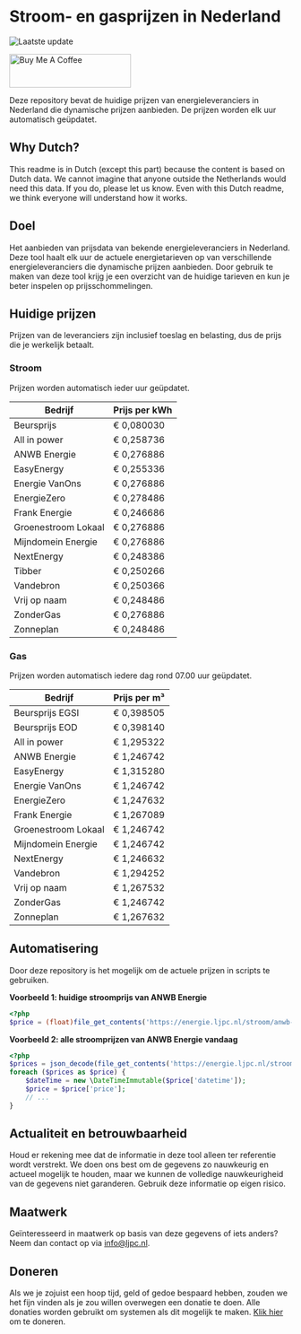 # Stroom- en gasprijzen in Nederland

![Laatste update](https://img.shields.io/badge/laatste%20update-2024--12--19%2014%3A00%20CET-brightgreen)

<a href="https://www.buymeacoffee.com/Lars-" target="_blank"><img src="https://cdn.buymeacoffee.com/buttons/v2/default-orange.png" alt="Buy Me A Coffee" height="60" style="height: 60px !important;width: 217px !important;" ></a>

Deze repository bevat de huidige prijzen van energieleveranciers in Nederland die dynamische prijzen aanbieden. De prijzen worden elk uur automatisch geüpdatet.

## Why Dutch?

This readme is in Dutch (except this part) because the content is based on Dutch data. We cannot imagine that anyone outside the Netherlands would need this data. If you do, please let us know. Even with this Dutch readme, we think
everyone will understand how it works.

## Doel

Het aanbieden van prijsdata van bekende energieleveranciers in Nederland. Deze tool haalt elk uur de actuele energietarieven op van verschillende energieleveranciers die dynamische prijzen aanbieden. Door gebruik te maken van deze tool
krijg je een overzicht van de huidige tarieven en kun je beter inspelen op prijsschommelingen.

## Huidige prijzen

Prijzen van de leveranciers zijn inclusief toeslag en belasting, dus de prijs die je werkelijk betaalt.

### Stroom

Prijzen worden automatisch ieder uur geüpdatet.

 Bedrijf | Prijs per kWh 
---------|---------------
Beursprijs | € 0,080030
All in power | € 0,258736
ANWB Energie | € 0,276886
EasyEnergy | € 0,255336
Energie VanOns | € 0,276886
EnergieZero | € 0,278486
Frank Energie | € 0,246686
Groenestroom Lokaal | € 0,276886
Mijndomein Energie | € 0,276886
NextEnergy | € 0,248386
Tibber | € 0,250266
Vandebron | € 0,250366
Vrij op naam | € 0,248486
ZonderGas | € 0,276886
Zonneplan | € 0,248486


### Gas

Prijzen worden automatisch iedere dag rond 07.00 uur geüpdatet.

 Bedrijf | Prijs per m³ 
---------|--------------
Beursprijs EGSI | € 0,398505
Beursprijs EOD | € 0,398140
All in power | € 1,295322
ANWB Energie | € 1,246742
EasyEnergy | € 1,315280
Energie VanOns | € 1,246742
EnergieZero | € 1,247632
Frank Energie | € 1,267089
Groenestroom Lokaal | € 1,246742
Mijndomein Energie | € 1,246742
NextEnergy | € 1,246632
Vandebron | € 1,294252
Vrij op naam | € 1,267532
ZonderGas | € 1,246742
Zonneplan | € 1,267632


## Automatisering

Door deze repository is het mogelijk om de actuele prijzen in scripts te gebruiken.

**Voorbeeld 1: huidige stroomprijs van ANWB Energie**

```php
<?php
$price = (float)file_get_contents('https://energie.ljpc.nl/stroom/anwb-energie-nu.txt');

```

**Voorbeeld 2: alle stroomprijzen van ANWB Energie vandaag**

```php
<?php
$prices = json_decode(file_get_contents('https://energie.ljpc.nl/stroom/all-in-power-vandaag.json'),true);
foreach ($prices as $price) {
    $dateTime = new \DateTimeImmutable($price['datetime']);
    $price = $price['price'];
    // ...
}
```

## Actualiteit en betrouwbaarheid

Houd er rekening mee dat de informatie in deze tool alleen ter referentie wordt verstrekt. We doen ons best om de gegevens zo nauwkeurig en actueel mogelijk te houden, maar we kunnen de volledige nauwkeurigheid van de gegevens niet
garanderen. Gebruik deze informatie op eigen risico.

## Maatwerk

Geïnteresseerd in maatwerk op basis van deze gegevens of iets anders? Neem dan contact op
via [info@ljpc.nl](mailto:info@ljpc.nl?subject=Energie%20prijzen).

## Doneren

Als we je zojuist een hoop tijd, geld of gedoe bespaard hebben, zouden we het fijn vinden als je zou willen overwegen een
donatie te doen. Alle donaties worden gebruikt om systemen als dit mogelijk te
maken. [Klik hier](https://www.buymeacoffee.com/Lars-) om te doneren.
